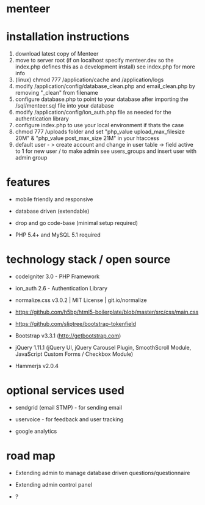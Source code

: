 menteer
=======

installation instructions
=========================

1. download latest copy of Menteer
2. move to server root (if on localhost specify menteer.dev so the index.php defines this as a development install) see index.php for more info
3. (linux) chmod 777 /application/cache and /application/logs
4. modify /application/config/database_clean.php and email_clean.php by removing "_clean" from filename
5. configure database.php to point to your database after importing the /sql/menteer.sql file into your database
6. modify /application/config/ion_auth.php file as needed for the authentication library
7. configure index.php to use your local environment if thats the case
8. chmod 777 /uploads folder and set "php_value upload_max_filesize 20M" & "php_value post_max_size 21M" in your htaccess
8. default user - > create account and change in user table -> field active to 1 for new user / to make admin see users_groups and insert user with admin group

features
=========

* mobile friendly and responsive

* database driven (extendable)

* drop and go code-base (minimal setup required)

* PHP 5.4+ and MySQL 5.1 required


technology stack / open source
==============================

* codeIgniter 3.0 - PHP Framework

* ion_auth 2.6 - Authentication Library

* normalize.css v3.0.2 | MIT License | git.io/normalize

* https://github.com/h5bp/html5-boilerplate/blob/master/src/css/main.css

* https://github.com/sliptree/bootstrap-tokenfield

* Bootstrap v3.3.1 (http://getbootstrap.com)

* jQuery 1.11.1 (jQuery UI, jQuery Carousel Plugin, SmoothScroll Module, JavaScript Custom Forms / Checkbox Module)

* Hammerjs v2.0.4


optional services used
======================

* sendgrid (email STMP) - for sending email

* uservoice - for feedback and user tracking

* google analytics


road map
========

* Extending admin to manage database driven questions/questionnaire

* Extending admin control panel

* ?






